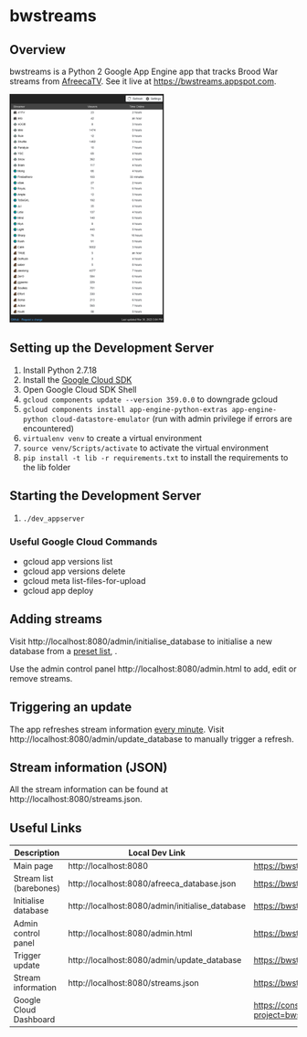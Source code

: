 # bwstreams

## Overview

bwstreams is a Python 2 Google App Engine app that tracks Brood War streams from [AfreecaTV](http://afreecatv.com). See it live at https://bwstreams.appspot.com.

[<img src="demo.png" height=400>](demo.png)

## Setting up the Development Server

1. Install Python 2.7.18
2. Install the [Google Cloud SDK](https://cloud.google.com/appengine/docs/standard/python/download)
3. Open Google Cloud SDK Shell
4. `gcloud components update --version 359.0.0` to downgrade gcloud
5. `gcloud components install app-engine-python-extras app-engine-python cloud-datastore-emulator` (run with admin privilege if errors are encountered)
6. `virtualenv venv` to create a virtual environment
7. `source venv/Scripts/activate` to activate the virtual environment
8. `pip install -t lib -r requirements.txt` to install the requirements to the lib folder

## Starting the Development Server

1. `./dev_appserver`

### Useful Google Cloud Commands

- gcloud app versions list
- gcloud app versions delete
- gcloud meta list-files-for-upload
- gcloud app deploy

## Adding streams

Visit http://localhost:8080/admin/initialise_database to initialise a new database from a [preset list](afreeca_database.json), .

Use the admin control panel http://localhost:8080/admin.html to add, edit or remove streams.

## Triggering an update

The app refreshes stream information [every minute](cron.yaml). Visit http://localhost:8080/admin/update_database to manually trigger a refresh.

## Stream information (JSON)

All the stream information can be found at http://localhost:8080/streams.json.

## Useful Links

| Description             | Local Dev Link                                  | Hosted Link                                                       |
| ----------------------- | ----------------------------------------------- | ----------------------------------------------------------------- |
| Main page               | http://localhost:8080                           | https://bwstreams.appspot.com                                     |
| Stream list (barebones) | http://localhost:8080/afreeca_database.json     | https://bwstreams.appspot.com/afreeca_database.json               |
| Initialise database     | http://localhost:8080/admin/initialise_database | https://bwstreams.appspot.com/admin/initialise_database           |
| Admin control panel     | http://localhost:8080/admin.html                | https://bwstreams.appspot.com/admin.html                          |
| Trigger update          | http://localhost:8080/admin/update_database     | https://bwstreams.appspot.com/admin/update_database               |
| Stream information      | http://localhost:8080/streams.json              | https://bwstreams.appspot.com/streams.json                        |
| Google Cloud Dashboard  |                                                 | https://console.cloud.google.com/home/dashboard?project=bwstreams |
